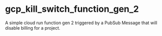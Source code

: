 # gcp_kill_switch_function_gen_2
A simple cloud run function gen 2 triggered by a PubSub Message that will disable billing for a project.
